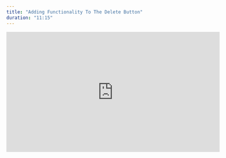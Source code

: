 ```yaml
---
title: "Adding Functionality To The Delete Button"
duration: "11:15"
---
```


<iframe width="560" height="315" src="https://www.youtube.com/embed/Ul6iaPs1Nmg" title="YouTube video player" frameborder="0" allow="accelerometer; autoplay; clipboard-write; encrypted-media; gyroscope; picture-in-picture; web-share" allowfullscreen></iframe>
